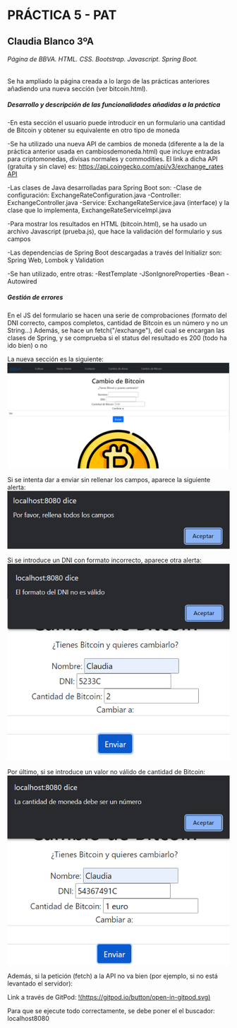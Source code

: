 # PRÁCTICA 5 - PAT
## Claudia Blanco 3ºA
###### Página de BBVA. HTML. CSS. Bootstrap. Javascript. Spring Boot.

Se ha ampliado la página creada a lo largo de las prácticas anteriores añadiendo una nueva sección (ver bitcoin.html).

##### Desarrollo y descripción de las funcionalidades añadidas a la práctica

-En esta sección el usuario puede introducir en un formulario una cantidad de Bitcoin y obtener su equivalente en otro tipo de moneda

-Se ha utilizado una nueva API de cambios de moneda (diferente a la de la práctica anterior usada en cambiosdemoneda.html) que incluye entradas
para criptomonedas, divisas normales y commodities. El link a dicha API (gratuita y sin clave) es: https://api.coingecko.com/api/v3/exchange_rates
<a href="https://api.coingecko.com/api/v3/exchange_rates" target="_blank">API</a>

-Las clases de Java desarrolladas para Spring Boot son:
    -Clase de configuración: ExchangeRateConfiguration.java
    -Controller: ExchangeController.java
    -Service: ExchangeRateService.java (interface) y la clase que lo implementa, ExchangeRateServiceImpl.java

-Para mostrar los resultados en HTML (bitcoin.html), se ha usado un archivo Javascript (prueba.js), que hace la validación del formulario y sus campos

-Las dependencias de Spring Boot descargadas a través del Initializr son: Spring Web, Lombok y Validation

-Se han utilizado, entre otras:
    -RestTemplate
    -JSonIgnoreProperties
    -Bean
    -Autowired

##### Gestión de errores
En el JS del formulario se hacen una serie de comprobaciones (formato del DNI correcto, campos completos, cantidad de Bitcoin es un número y no un String...)
Además, se hace un fetch("/exchange"), del cual se encargan las clases de Spring, y se comprueba si el status del resultado es 200 (todo ha ido bien) o no

La nueva sección es la siguiente:
![img_1.png](img_1.png)

Si se intenta dar a enviar sin rellenar los campos, aparece la siguiente alerta:
![img_2.png](img_2.png)

Si se introduce un DNI con formato incorrecto, aparece otra alerta:
![img_3.png](img_3.png)

Por último, si se introduce un valor no válido de cantidad de Bitcoin:
![img_4.png](img_4.png)

Además, si la petición (fetch) a la API no va bien (por ejemplo, si no está levantado el servidor):


Link a través de GitPod:
[!(https://gitpod.io/button/open-in-gitpod.svg)](https://gitpod.io/#https://github.com/201905597/exchangerates)

Para que se ejecute todo correctamente, se debe poner el el buscador: localhost8080
